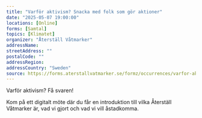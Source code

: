 ```yaml
---
title: "Varför aktivism? Snacka med folk som gör aktioner"
date: "2025-05-07 19:00:00"
locations: [Online]
forms: [Samtal]
topics: [Klimatet]
organizer: "Återställ Våtmarker"
addressName:
streetAddress: ""
postalCode: ""
addressRegion:
addressCountry: "Sweden"
source: https://forms.aterstallvatmarker.se/formz/occurrences/varfor-aktivism-snacka-med-folk-som-gor-aktioner-2025-05-07/registrations/new
---
```

Varför aktivism? Få svaren!

Kom på ett digitalt möte där du får en introduktion till vilka Återställ Våtmarker är, vad vi gjort och vad vi vill åstadkomma.
